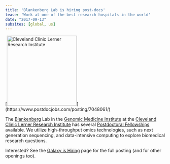 ```yaml
---
title: 'Blankenberg Lab is hiring post-docs'
tease: 'Work at one of the best research hospitals in the world'
date: "2017-09-13"
subsites: [global, us]
---
```

<div class="float-right">
[<img src="/images/logos/cleveland-clinic.svg" alt="Cleveland Clinic Lerner Research Institute" width="220" />](https://www.postdocjobs.com/posting/7048061/)
</div>

The [Blankenberg](/people/dan/) Lab in the [Genomic Medicine Institute](http://www.lerner.ccf.org/gmi/) at the [Cleveland Clinic Lerner Research Institute](https://www.lerner.ccf.org/) has several [Postdoctoral Fellowships](http://www.lerner.ccf.org/jobs/postdoctoral/#760) available. We utilize high-throughput omics technologies, such as next generation sequencing, and data-intensive computing to explore biomedical research questions.

Interested?  See the [Galaxy is Hiring](/galaxy-is-hiring/) page for the full posting (and for other openings too).
